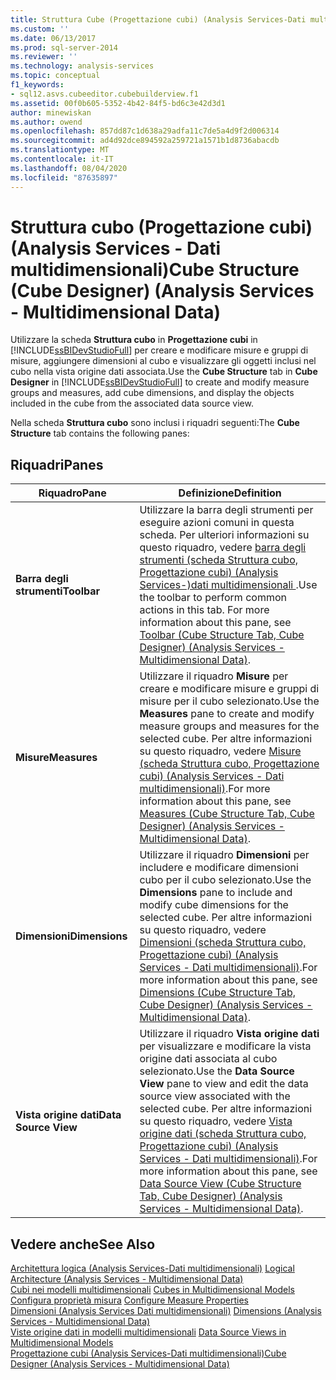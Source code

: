 ```yaml
---
title: Struttura Cube (Progettazione cubi) (Analysis Services-Dati multidimensionali) | Microsoft Docs
ms.custom: ''
ms.date: 06/13/2017
ms.prod: sql-server-2014
ms.reviewer: ''
ms.technology: analysis-services
ms.topic: conceptual
f1_keywords:
- sql12.asvs.cubeeditor.cubebuilderview.f1
ms.assetid: 00f0b605-5352-4b42-84f5-bd6c3e42d3d1
author: minewiskan
ms.author: owend
ms.openlocfilehash: 857dd87c1d638a29adfa11c7de5a4d9f2d006314
ms.sourcegitcommit: ad4d92dce894592a259721a1571b1d8736abacdb
ms.translationtype: MT
ms.contentlocale: it-IT
ms.lasthandoff: 08/04/2020
ms.locfileid: "87635897"
---
```

# <a name="cube-structure-cube-designer-analysis-services---multidimensional-data"></a><span data-ttu-id="9f9f5-102">Struttura cubo (Progettazione cubi) (Analysis Services - Dati multidimensionali)</span><span class="sxs-lookup"><span data-stu-id="9f9f5-102">Cube Structure (Cube Designer) (Analysis Services - Multidimensional Data)</span></span>
  <span data-ttu-id="9f9f5-103">Utilizzare la scheda **Struttura cubo** in **Progettazione cubi** in [!INCLUDE[ssBIDevStudioFull](../includes/ssbidevstudiofull-md.md)] per creare e modificare misure e gruppi di misure, aggiungere dimensioni al cubo e visualizzare gli oggetti inclusi nel cubo nella vista origine dati associata.</span><span class="sxs-lookup"><span data-stu-id="9f9f5-103">Use the **Cube Structure** tab in **Cube Designer** in [!INCLUDE[ssBIDevStudioFull](../includes/ssbidevstudiofull-md.md)] to create and modify measure groups and measures, add cube dimensions, and display the objects included in the cube from the associated data source view.</span></span>  
  
 <span data-ttu-id="9f9f5-104">Nella scheda **Struttura cubo** sono inclusi i riquadri seguenti:</span><span class="sxs-lookup"><span data-stu-id="9f9f5-104">The **Cube Structure** tab contains the following panes:</span></span>  
  
## <a name="panes"></a><span data-ttu-id="9f9f5-105">Riquadri</span><span class="sxs-lookup"><span data-stu-id="9f9f5-105">Panes</span></span>  
  
|<span data-ttu-id="9f9f5-106">Riquadro</span><span class="sxs-lookup"><span data-stu-id="9f9f5-106">Pane</span></span>|<span data-ttu-id="9f9f5-107">Definizione</span><span class="sxs-lookup"><span data-stu-id="9f9f5-107">Definition</span></span>|  
|----------|----------------|  
|<span data-ttu-id="9f9f5-108">**Barra degli strumenti**</span><span class="sxs-lookup"><span data-stu-id="9f9f5-108">**Toolbar**</span></span>|<span data-ttu-id="9f9f5-109">Utilizzare la barra degli strumenti per eseguire azioni comuni in questa scheda. Per ulteriori informazioni su questo riquadro, vedere [barra degli strumenti &#40;scheda Struttura cubo, Progettazione cubi&#41; &#40;Analysis Services-&#41;dati multidimensionali ](toolbar-cube-structure-cube-designer-analysis-services-multidimensional-data.md).</span><span class="sxs-lookup"><span data-stu-id="9f9f5-109">Use the toolbar to perform common actions in this tab. For more information about this pane, see [Toolbar &#40;Cube Structure Tab, Cube Designer&#41; &#40;Analysis Services - Multidimensional Data&#41;](toolbar-cube-structure-cube-designer-analysis-services-multidimensional-data.md).</span></span>|  
|<span data-ttu-id="9f9f5-110">**Misure**</span><span class="sxs-lookup"><span data-stu-id="9f9f5-110">**Measures**</span></span>|<span data-ttu-id="9f9f5-111">Utilizzare il riquadro **Misure** per creare e modificare misure e gruppi di misure per il cubo selezionato.</span><span class="sxs-lookup"><span data-stu-id="9f9f5-111">Use the **Measures** pane to create and modify measure groups and measures for the selected cube.</span></span> <span data-ttu-id="9f9f5-112">Per altre informazioni su questo riquadro, vedere [Misure &#40;scheda Struttura cubo, Progettazione cubi&#41; &#40;Analysis Services - Dati multidimensionali&#41;](measures-cube-structure-cube-designer-analysis-services-multidimensional-data.md).</span><span class="sxs-lookup"><span data-stu-id="9f9f5-112">For more information about this pane, see [Measures &#40;Cube Structure Tab, Cube Designer&#41; &#40;Analysis Services - Multidimensional Data&#41;](measures-cube-structure-cube-designer-analysis-services-multidimensional-data.md).</span></span>|  
|<span data-ttu-id="9f9f5-113">**Dimensioni**</span><span class="sxs-lookup"><span data-stu-id="9f9f5-113">**Dimensions**</span></span>|<span data-ttu-id="9f9f5-114">Utilizzare il riquadro **Dimensioni** per includere e modificare dimensioni cubo per il cubo selezionato.</span><span class="sxs-lookup"><span data-stu-id="9f9f5-114">Use the **Dimensions** pane to include and modify cube dimensions for the selected cube.</span></span> <span data-ttu-id="9f9f5-115">Per altre informazioni su questo riquadro, vedere [Dimensioni &#40;scheda Struttura cubo, Progettazione cubi&#41; &#40;Analysis Services - Dati multidimensionali&#41;](dimensions-cube-structure-cube-designer-analysis-services-multidimensional-data.md).</span><span class="sxs-lookup"><span data-stu-id="9f9f5-115">For more information about this pane, see [Dimensions &#40;Cube Structure Tab, Cube Designer&#41; &#40;Analysis Services - Multidimensional Data&#41;](dimensions-cube-structure-cube-designer-analysis-services-multidimensional-data.md).</span></span>|  
|<span data-ttu-id="9f9f5-116">**Vista origine dati**</span><span class="sxs-lookup"><span data-stu-id="9f9f5-116">**Data Source View**</span></span>|<span data-ttu-id="9f9f5-117">Utilizzare il riquadro **Vista origine dati** per visualizzare e modificare la vista origine dati associata al cubo selezionato.</span><span class="sxs-lookup"><span data-stu-id="9f9f5-117">Use the **Data Source View** pane to view and edit the data source view associated with the selected cube.</span></span> <span data-ttu-id="9f9f5-118">Per altre informazioni su questo riquadro, vedere [Vista origine dati &#40;scheda Struttura cubo, Progettazione cubi&#41; &#40;Analysis Services - Dati multidimensionali&#41;](data-source-view-cube-designer-analysis-services-multidimensional-data.md).</span><span class="sxs-lookup"><span data-stu-id="9f9f5-118">For more information about this pane, see [Data Source View &#40;Cube Structure Tab, Cube Designer&#41; &#40;Analysis Services - Multidimensional Data&#41;](data-source-view-cube-designer-analysis-services-multidimensional-data.md).</span></span>|  
  
## <a name="see-also"></a><span data-ttu-id="9f9f5-119">Vedere anche</span><span class="sxs-lookup"><span data-stu-id="9f9f5-119">See Also</span></span>  
 <span data-ttu-id="9f9f5-120">[Architettura logica &#40;Analysis Services-Dati multidimensionali&#41;](multidimensional-models/olap-logical/understanding-microsoft-olap-logical-architecture.md) </span><span class="sxs-lookup"><span data-stu-id="9f9f5-120">[Logical Architecture &#40;Analysis Services - Multidimensional Data&#41;](multidimensional-models/olap-logical/understanding-microsoft-olap-logical-architecture.md) </span></span>  
 <span data-ttu-id="9f9f5-121">[Cubi nei modelli multidimensionali](multidimensional-models/cubes-in-multidimensional-models.md) </span><span class="sxs-lookup"><span data-stu-id="9f9f5-121">[Cubes in Multidimensional Models](multidimensional-models/cubes-in-multidimensional-models.md) </span></span>  
 <span data-ttu-id="9f9f5-122">[Configura proprietà misura](multidimensional-models/configure-measure-properties.md) </span><span class="sxs-lookup"><span data-stu-id="9f9f5-122">[Configure Measure Properties](multidimensional-models/configure-measure-properties.md) </span></span>  
 <span data-ttu-id="9f9f5-123">[Dimensioni &#40;Analysis Services Dati multidimensionali&#41;](multidimensional-models-olap-logical-dimension-objects/dimensions-analysis-services-multidimensional-data.md) </span><span class="sxs-lookup"><span data-stu-id="9f9f5-123">[Dimensions &#40;Analysis Services - Multidimensional Data&#41;](multidimensional-models-olap-logical-dimension-objects/dimensions-analysis-services-multidimensional-data.md) </span></span>  
 <span data-ttu-id="9f9f5-124">[Viste origine dati in modelli multidimensionali](multidimensional-models/data-source-views-in-multidimensional-models.md) </span><span class="sxs-lookup"><span data-stu-id="9f9f5-124">[Data Source Views in Multidimensional Models](multidimensional-models/data-source-views-in-multidimensional-models.md) </span></span>  
 [<span data-ttu-id="9f9f5-125">Progettazione cubi &#40;Analysis Services-Dati multidimensionali&#41;</span><span class="sxs-lookup"><span data-stu-id="9f9f5-125">Cube Designer &#40;Analysis Services - Multidimensional Data&#41;</span></span>](cube-designer-analysis-services-multidimensional-data.md)  
  
  
